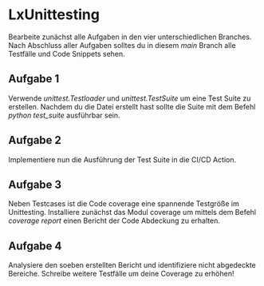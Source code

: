 # LxUnittesting

Bearbeite zunächst alle Aufgaben in den vier unterschiedlichen Branches.
Nach Abschluss aller Aufgaben solltes du in diesem *main* Branch alle Testfälle und Code Snippets sehen.

Aufgabe 1
---------
Verwende *unittest.Testloader* und *unittest.TestSuite* um eine Test Suite zu erstellen.
Nachdem du die Datei erstellt hast sollte die Suite mit dem Befehl *python test_suite* ausführbar sein.

Aufgabe 2
---------
Implementiere nun die Ausführung der Test Suite in die CI/CD Action.

Aufgabe 3
---------
Neben Testcases ist die Code coverage eine spannende Testgröße im Unittesting.
Installiere zunächst das Modul coverage um mittels dem Befehl *coverage report* einen Bericht der Code Abdeckung zu erhalten.

Aufgabe 4
---------
Analysiere den soeben erstellten Bericht und identifiziere nicht abgedeckte Bereiche. 
Schreibe weitere Testfälle um deine Coverage zu erhöhen!
